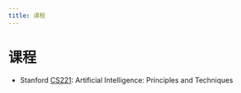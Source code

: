 ```yaml
---
title: 课程
---
```


# 课程

- Stanford [CS221](./cs221/README.md): Artificial Intelligence: Principles and Techniques
